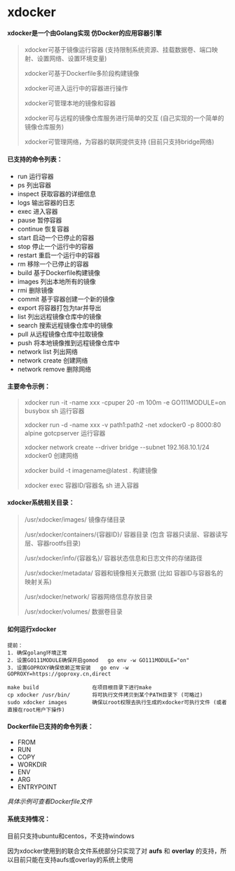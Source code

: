 # xdocker

#### **xdocker**是一个由Golang实现 仿Docker的应用容器引擎

> xdocker可基于镜像运行容器 (支持限制系统资源、挂载数据卷、端口映射、设置网络、设置环境变量)
>
> xdocker可基于Dockerfile多阶段构建镜像
>
> xdocker可进入运行中的容器进行操作
>
> xdocker可管理本地的镜像和容器
>
> xdocker可与远程的镜像仓库服务进行简单的交互  (自己实现的一个简单的镜像仓库服务)
>
> xdocker可管理网络，为容器的联网提供支持  (目前只支持bridge网络)



#### 已支持的命令列表：

- run      运行容器
- ps      列出容器
- inspect      获取容器的详细信息
- logs      输出容器的日志
- exec      进入容器
- pause      暂停容器
- continue      恢复容器
- start      启动一个已停止的容器
- stop      停止一个运行中的容器
- restart   重启一个运行中的容器
- rm        移除一个已停止的容器
- build      基于Dockerfile构建镜像 
- images      列出本地所有的镜像
- rmi      删除镜像  
- commit      基于容器创建一个新的镜像
- export      将容器打包为tar并导出
- list      列出远程镜像仓库中的镜像
- search      搜索远程镜像仓库中的镜像
- pull      从远程镜像仓库中拉取镜像
- push      将本地镜像推到远程镜像仓库中
- network list      列出网络
- network create      创建网络
- network remove      删除网络



#### 主要命令示例：

> xdocker run -it -name xxx  -cpuper 20 -m 100m -e GO111MODULE=on busybox sh    运行容器
>
> xdocker run -d -name xxx -v path1:path2 -net xdocker0 -p 8000:80 alpine gotcpserver     运行容器
>
> xdocker network create --driver bridge --subnet 192.168.10.1/24 xdocker0     创建网络
>
> xdocker build -t imagename@latest .    构建镜像
>
> xdocker exec 容器ID/容器名 sh     进入容器



#### xdocker系统相关目录：

> /usr/xdocker/images/                       镜像存储目录
>
> /usr/xdocker/containers/{容器ID}/   容器目录  (包含 容器只读层、容器读写层、容器rootfs目录)
>
> /usr/xdocker/info/{容器名}/              容器状态信息和日志文件的存储路径 
>
> /usr/xdocker/metadata/                   容器和镜像相关元数据 (比如 容器ID与容器名的映射关系)
>
> /usr/xdocker/network/                     容器网络信息存放目录     
>
> /usr/xdocker/volumes/                    数据卷目录



#### 如何运行xdocker

```
提前：  
1. 确保golang环境正常
2. 设置GO111MODULE确保开启gomod   go env -w GO111MODULE="on"
3. 设置GOPROXY确保依赖正常安装   go env -w GOPROXY=https://goproxy.cn,direct

make build                 在项目根目录下进行make
cp xdocker /usr/bin/       将可执行文件拷贝到某个PATH目录下 (可略过)
sudo xdocker images        确保以root权限去执行生成的xdocker可执行文件 (或者直接在root用户下操作)
```



#### Dockerfile已支持的命令列表：

- FROM
- RUN
- COPY
- WORKDIR
- ENV
- ARG
- ENTRYPOINT

*具体示例可查看Dockerfile文件*



#### 系统支持情况：

目前只支持ubuntu和centos，不支持windows

因为xdocker使用到的联合文件系统部分只实现了对 **aufs** 和 **overlay** 的支持，所以目前只能在支持aufs或overlay的系统上使用